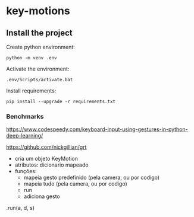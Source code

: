 # key-motions

## Install the project

Create python environment:

`python -m venv .env`

Activate the environment:

`.env/Scripts/activate.bat`

Install requirements:

`pip install --upgrade -r requirements.txt`

### Benchmarks


https://www.codespeedy.com/keyboard-input-using-gestures-in-python-deep-learning/

https://github.com/nickgillian/grt



- cria um objeto KeyMotion
- atributos: dicionario mapeado
- funções:
  - mapeia gesto predefinido (pela camera, ou por codigo)
  - mapeia tudo (pela camera, ou por codigo)
  - run
  - adiciona gesto


.run(a, d, s)